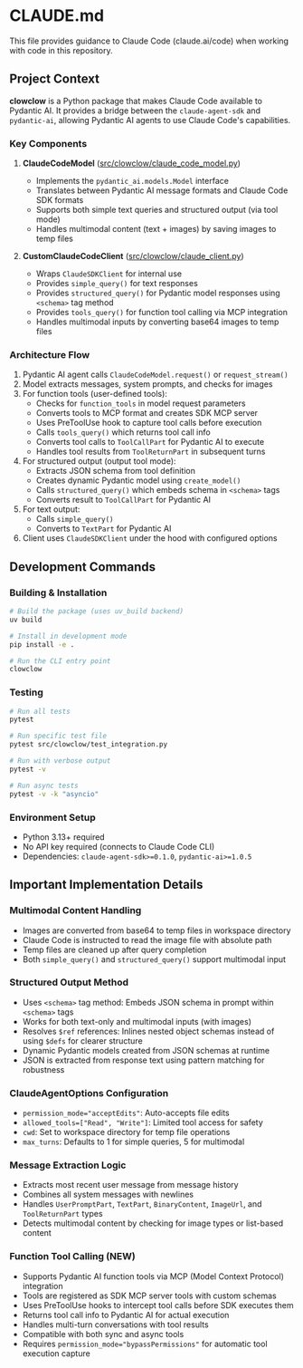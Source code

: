 # CLAUDE.md

This file provides guidance to Claude Code (claude.ai/code) when working with code in this repository.

## Project Context

**clowclow** is a Python package that makes Claude Code available to Pydantic AI. It provides a bridge between the `claude-agent-sdk` and `pydantic-ai`, allowing Pydantic AI agents to use Claude Code's capabilities.

### Key Components

1. **ClaudeCodeModel** ([src/clowclow/claude_code_model.py](src/clowclow/claude_code_model.py))
   - Implements the `pydantic_ai.models.Model` interface
   - Translates between Pydantic AI message formats and Claude Code SDK formats
   - Supports both simple text queries and structured output (via tool mode)
   - Handles multimodal content (text + images) by saving images to temp files

2. **CustomClaudeCodeClient** ([src/clowclow/claude_client.py](src/clowclow/claude_client.py))
   - Wraps `ClaudeSDKClient` for internal use
   - Provides `simple_query()` for text responses
   - Provides `structured_query()` for Pydantic model responses using `<schema>` tag method
   - Provides `tools_query()` for function tool calling via MCP integration
   - Handles multimodal inputs by converting base64 images to temp files

### Architecture Flow

1. Pydantic AI agent calls `ClaudeCodeModel.request()` or `request_stream()`
2. Model extracts messages, system prompts, and checks for images
3. For function tools (user-defined tools):
   - Checks for `function_tools` in model request parameters
   - Converts tools to MCP format and creates SDK MCP server
   - Uses PreToolUse hook to capture tool calls before execution
   - Calls `tools_query()` which returns tool call info
   - Converts tool calls to `ToolCallPart` for Pydantic AI to execute
   - Handles tool results from `ToolReturnPart` in subsequent turns
4. For structured output (output tool mode):
   - Extracts JSON schema from tool definition
   - Creates dynamic Pydantic model using `create_model()`
   - Calls `structured_query()` which embeds schema in `<schema>` tags
   - Converts result to `ToolCallPart` for Pydantic AI
5. For text output:
   - Calls `simple_query()`
   - Converts to `TextPart` for Pydantic AI
6. Client uses `ClaudeSDKClient` under the hood with configured options

## Development Commands

### Building & Installation
```bash
# Build the package (uses uv_build backend)
uv build

# Install in development mode
pip install -e .

# Run the CLI entry point
clowclow
```

### Testing
```bash
# Run all tests
pytest

# Run specific test file
pytest src/clowclow/test_integration.py

# Run with verbose output
pytest -v

# Run async tests
pytest -v -k "asyncio"
```

### Environment Setup
- Python 3.13+ required
- No API key required (connects to Claude Code CLI)
- Dependencies: `claude-agent-sdk>=0.1.0`, `pydantic-ai>=1.0.5`

## Important Implementation Details

### Multimodal Content Handling
- Images are converted from base64 to temp files in workspace directory
- Claude Code is instructed to read the image file with absolute path
- Temp files are cleaned up after query completion
- Both `simple_query()` and `structured_query()` support multimodal input

### Structured Output Method
- Uses `<schema>` tag method: Embeds JSON schema in prompt within `<schema>` tags
- Works for both text-only and multimodal inputs (with images)
- Resolves `$ref` references: Inlines nested object schemas instead of using `$defs` for clearer structure
- Dynamic Pydantic models created from JSON schemas at runtime
- JSON is extracted from response text using pattern matching for robustness

### ClaudeAgentOptions Configuration
- `permission_mode="acceptEdits"`: Auto-accepts file edits
- `allowed_tools=["Read", "Write"]`: Limited tool access for safety
- `cwd`: Set to workspace directory for temp file operations
- `max_turns`: Defaults to 1 for simple queries, 5 for multimodal

### Message Extraction Logic
- Extracts most recent user message from message history
- Combines all system messages with newlines
- Handles `UserPromptPart`, `TextPart`, `BinaryContent`, `ImageUrl`, and `ToolReturnPart` types
- Detects multimodal content by checking for image types or list-based content

### Function Tool Calling (NEW)
- Supports Pydantic AI function tools via MCP (Model Context Protocol) integration
- Tools are registered as SDK MCP server tools with custom schemas
- Uses PreToolUse hooks to intercept tool calls before SDK executes them
- Returns tool call info to Pydantic AI for actual execution
- Handles multi-turn conversations with tool results
- Compatible with both sync and async tools
- Requires `permission_mode="bypassPermissions"` for automatic tool execution capture
